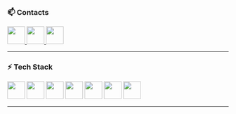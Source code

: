 ### 📫 Contacts
<a href="https://t.me/Pram1en4yk" target="_blank">
  <img src="https://th.bing.com/th/id/OIP.oJbNJfhxsmO74LJNNSWFtgHaHa?o=7&cb=12rm=3&rs=1&pid=ImgDetMain&o=7&rm=3" width="40" height="40"/>
</a>
<a href="https://www.linkedin.com/in/matvey-andrianov/" target="_blank">
  <img src="https://cdn.jsdelivr.net/gh/devicons/devicon/icons/linkedin/linkedin-original.svg" width="40" height="40"/>
</a>
<a href="mailto:andrianov8m@gmail.com" target="_blank">
  <img src="https://tse2.mm.bing.net/th/id/OIP.IWEfDpzqd7r0aQTOevysagHaHa?cb=12&rs=1&pid=ImgDetMain&o=7&rm=3" width="40" height="40"/>
</a>

---

### ⚡ Tech Stack
<p align="left">
  <img src="https://cdn.jsdelivr.net/gh/devicons/devicon/icons/csharp/csharp-original.svg" width="40" height="40"/>
  <img src="https://cdn.jsdelivr.net/gh/devicons/devicon/icons/dotnetcore/dotnetcore-original.svg" width="40" height="40"/>
  <img src="https://cdn.jsdelivr.net/gh/devicons/devicon/icons/docker/docker-original.svg" width="40" height="40"/>
  <img src="https://cdn.jsdelivr.net/gh/devicons/devicon/icons/git/git-original.svg" width="40" height="40"/>
  <img src="https://cdn.jsdelivr.net/gh/devicons/devicon/icons/github/github-original.svg" width="40" height="40"/>
  <img src="https://cdn.jsdelivr.net/gh/devicons/devicon/icons/postgresql/postgresql-original.svg" width="40" height="40"/>
  <img src="https://cdn.jsdelivr.net/gh/devicons/devicon/icons/visualstudio/visualstudio-plain.svg" width="40" height="40"/>
</p>

---

